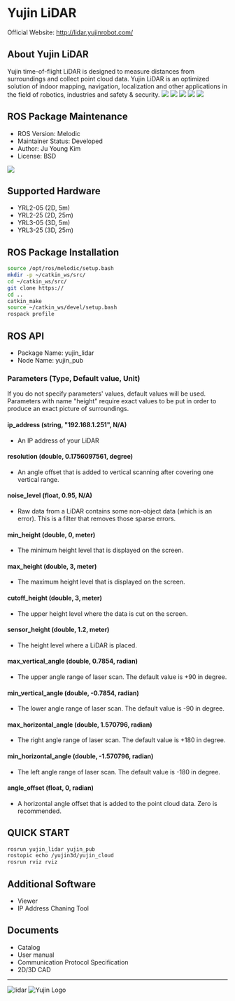 # Yujin LiDAR
Official Website: http://lidar.yujinrobot.com/

## About Yujin LiDAR

Yujin time-of-flight LiDAR is designed to measure distances from surroundings and collect point cloud data. Yujin LiDAR is an optimized solution of indoor mapping, navigation, localization and other applications in the field of robotics, industries and safety & security.
![](slam_F1.gif)
![](slam_F1_2.gif)
![](od_1.gif)
![](od_2.gif)
![](od_3.gif)

## ROS Package Maintenance

- ROS Version: Melodic
- Maintainer Status: Developed
- Author: Ju Young Kim
- License: BSD

![](ros_driver.gif)

## Supported Hardware

- YRL2-05 (2D, 5m)
- YRL2-25 (2D, 25m)
- YRL3-05 (3D, 5m)
- YRL3-25 (3D, 25m)

## ROS Package Installation

```bash
source /opt/ros/melodic/setup.bash
mkdir -p ~/catkin_ws/src/
cd ~/catkin_ws/src/
git clone https://
cd ..
catkin_make
source ~/catkin_ws/devel/setup.bash
rospack profile
```

## ROS API
- Package Name: yujin_lidar
- Node Name: yujin_pub
### Parameters (Type, Default value, Unit)
If you do not specify parameters' values, default values will be used. Parameters with name "height" require exact values to be put in order to produce an exact picture of surroundings.
#### ip_address (string, "192.168.1.251", N/A)
- An IP address of your LiDAR
#### resolution (double, 0.1756097561, degree)
- An angle offset that is added to vertical scanning after covering one vertical range.
#### noise_level (float, 0.95, N/A)
- Raw data from a LiDAR contains some non-object data (which is an error). This is a filter that removes those sparse errors.
#### min_height (double, 0, meter)
- The minimum height level that is displayed on the screen.
#### max_height (double, 3, meter)
- The maximum height level that is displayed on the screen.
#### cutoff_height (double, 3, meter)
- The upper height level where the data is cut on the screen. 
#### sensor_height (double, 1.2, meter)
- The height level where a LiDAR is placed.
#### max_vertical_angle (double, 0.7854, radian)
- The upper angle range of laser scan. The default value is +90 in degree.
#### min_vertical_angle (double, -0.7854, radian)
- The lower angle range of laser scan. The default value is -90 in degree.
#### max_horizontal_angle (double, 1.570796, radian)
- The right angle range of laser scan. The default value is +180 in degree.
#### min_horizontal_angle (double, -1.570796, radian)
- The left angle range of laser scan. The default value is -180 in degree.
#### angle_offset (float, 0, radian)
- A horizontal angle offset that is added to the point cloud data. Zero is recommended.

## QUICK START
```bash
rosrun yujin_lidar yujin_pub
rostopic echo /yujin3d/yujin_cloud
rosrun rviz rviz
```
## Additional Software
- Viewer
- IP Address Chaning Tool
## Documents
- Catalog
- User manual
- Communication Protocol Specification
- 2D/3D CAD

------------------------------------------------------------------------
![lidar](https://upload.wikimedia.org/wikipedia/commons/2/22/Yujin_lidar.jpg "Yujin Lidar")
![Yujin Logo](https://upload.wikimedia.org/wikipedia/commons/0/0f/Yujinrobot_logo.png "Yujin Logo")
